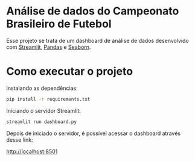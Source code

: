 # Análise de dados do Campeonato Brasileiro de Futebol

Esse projeto se trata de um dashboard de análise de dados desenvolvido com [Streamlit](https://streamlit.io/), [Pandas](https://pandas.pydata.org/docs/) e [Seaborn](https://seaborn.pydata.org/).

# Como executar o projeto

Instalando as dependências:

```sh
pip install -r requirements.txt
```

Iniciando o servidor Streamlit:

```sh
streamlit run dashboard.py
```

Depois de iniciado o servidor, é possível acessar o dashboard através desse link:

[http://localhost:8501](http://localhost:8501)